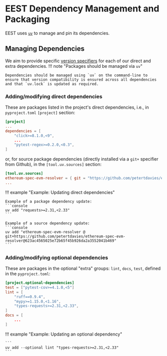 # EEST Dependency Management and Packaging

EEST uses [`uv`](https://docs.astral.sh/uv/) to manage and pin its dependencies.

## Managing Dependencies

We aim to provide specific [version specifiers](https://peps.python.org/pep-0440/#version-specifiers) for each of our direct and extra dependencies.
!!! note "Packages should be managed via `uv`"

    Dependencies should be managed using `uv` on the command-line to ensure that version compatibility is ensured across all dependencies and that `uv.lock` is updated as required.

### Adding/modifying direct dependencies

These are packages listed in the project's direct dependencies, i.e., in `pyproject.toml` `[project]` section:

```toml
[project]
...
dependencies = [
    "click>=8.1.0,<9",
    ...
    "pytest-regex>=0.2.0,<0.3",
]
```

or, for source package dependencies (directly installed via a `git+` specifier from Github), in the `[tool.uv.sources]` section:

```toml
[tool.uv.sources]
ethereum-spec-evm-resolver = { git = "https://github.com/petertdavies/ethereum-spec-evm-resolver", rev = \
...
```

!!! example "Example: Updating direct dependencies"

    Example of a package dependency update:
    ```console
    uv add "requests>=2.31,<2.33"
    ```

    Example of a source dependency update:
    ```console
    uv add "ethereum-spec-evm-resolver @ git+https://github.com/petertdavies/ethereum-spec-evm-resolver@623ac4565025e72b65f45b926da2a3552041b469"
    ```

### Adding/modifying optional dependencies

These are packages in the optional "extra" groups: `lint`, `docs`, `test`, defined in the `pyproject.toml`:

```toml
[project.optional-dependencies]
test = ["pytest-cov>=4.1.0,<5"]
lint = [
    "ruff==0.9.4",
    "mypy>=1.15.0,<1.16",
    "types-requests>=2.31,<2.33",
]
docs = [
    ...
]
```

!!! example "Example: Updating an optional dependency"

    ```
    uv add --optional lint "types-requests>=2.31,<2.33"
    ```
